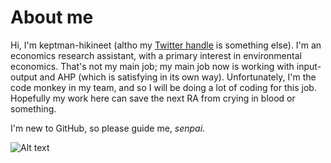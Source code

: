 # About me

Hi, I'm keptman-hikineet (altho my [Twitter handle](https://twitter.com/oikos_mcnomos) is something else). I'm an economics research assistant, with a primary interest in environmental economics. That's not my main job; my main job now is working with input-output and AHP (which is satisfying in its own way). Unfortunately, I'm the code monkey in my team, and so I will be doing a lot of coding for this job. Hopefully my work here can save the next RA from crying in blood or something.

I'm new to GitHub, so please guide me, *senpai*. 

![Alt text](https://tenor.com/bu3AG.gif)

<!---
keptman-hikineet/keptman-hikineet is a ✨ special ✨ repository because its `README.md` (this file) appears on your GitHub profile.
You can click the Preview link to take a look at your changes.
--->
